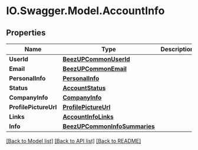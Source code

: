 # IO.Swagger.Model.AccountInfo
## Properties

Name | Type | Description | Notes
------------ | ------------- | ------------- | -------------
**UserId** | [**BeezUPCommonUserId**](BeezUPCommonUserId.md) |  | 
**Email** | [**BeezUPCommonEmail**](BeezUPCommonEmail.md) |  | 
**PersonalInfo** | [**PersonalInfo**](PersonalInfo.md) |  | 
**Status** | [**AccountStatus**](AccountStatus.md) |  | 
**CompanyInfo** | [**CompanyInfo**](CompanyInfo.md) |  | 
**ProfilePictureUrl** | [**ProfilePictureUrl**](ProfilePictureUrl.md) |  | 
**Links** | [**AccountInfoLinks**](AccountInfoLinks.md) |  | 
**Info** | [**BeezUPCommonInfoSummaries**](BeezUPCommonInfoSummaries.md) |  | [optional] 

[[Back to Model list]](../README.md#documentation-for-models) [[Back to API list]](../README.md#documentation-for-api-endpoints) [[Back to README]](../README.md)

